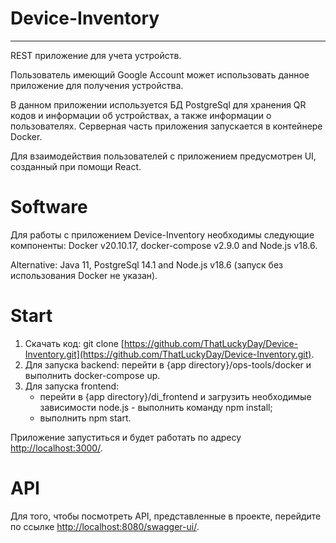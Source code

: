 # Device-Inventory

---
REST приложение для учета устройств.

Пользователь имеющий Google Account может использовать данное приложение для получения устройства.

В данном приложении используется БД PostgreSql для хранения QR кодов и информации об устройствах, а 
также информации о пользователях. Серверная часть приложения запускается в контейнере Docker.

Для взаимодействия пользователей с приложением предусмотрен UI, созданный при помощи React.

# Software

Для работы с приложением Device-Inventory необходимы следующие компоненты:
Docker v20.10.17, docker-compose v2.9.0 and Node.js v18.6.

Alternative: Java 11, PostgreSql 14.1 and Node.js v18.6 (запуск без использования Docker не указан).

# Start

1. Скачать код: git clone 
[https://github.com/ThatLuckyDay/Device-Inventory.git](https://github.com/ThatLuckyDay/Device-Inventory.git).
2. Для запуска backend: перейти в {app directory}/ops-tools/docker и выполнить docker-compose up. 
3. Для запуска frontend:
   - перейти в {app directory}/di_frontend и загрузить необходимые зависимости node.js - выполнить 
   команду npm install;
   - выполнить npm start.

Приложение запуститься и будет работать по адресу [http://localhost:3000/](http://localhost:3000/).

# API
Для того, чтобы посмотреть API, представленные в проекте, перейдите по ссылке 
[http://localhost:8080/swagger-ui/](http://localhost:8080/swagger-ui/).